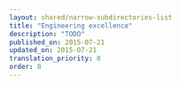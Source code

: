 ```yaml
---
layout: shared/narrow-subdirectories-list
title: "Engineering excellence"
description: "TODO"
published_on: 2015-07-21
updated_on: 2015-07-21
translation_priority: 0
order: 8
---
```


